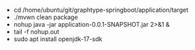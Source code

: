- cd /home/ubuntu/git/graphtype-springboot/application/target
- ./mvwn clean package
- nohup java -jar application-0.0.1-SNAPSHOT.jar 2>&1 &
- tail -f nohup.out
- sudo apt install openjdk-17-sdk
